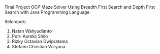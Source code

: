 Final Project OOP Maze Solver Using Breadth First Search and Depth First Search with Java Programming Language

Kelompok:
1. Natan Wahyudianto
2. Putri Aurelia Shilo
3. Rizky Octavian Dwipratama
4. Stefano Christian Wiryana
